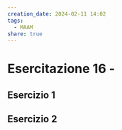 ```yaml
---
creation_date: 2024-02-11 14:02
tags:
  - MAAM
share: true
---
```

# Esercitazione 16 - 

## Esercizio 1

## Esercizio 2
